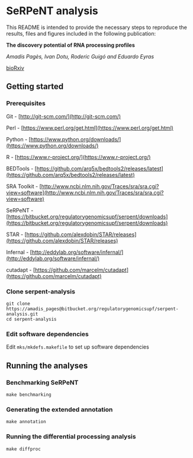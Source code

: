 # SeRPeNT analysis #
This README is intended to provide the necessary steps to reproduce the results, files and figures included in the following publication:

**The discovery potential of RNA processing profiles**

*Amadís Pagès, Ivan Dotu, Roderic Guigó and Eduardo Eyras*

[bioRxiv](http://biorxiv.org/content/early/2016/04/22/049809)

## Getting started

### Prerequisites

Git - [http://git-scm.com/](http://git-scm.com/)

Perl - [https://www.perl.org/get.html](https://www.perl.org/get.html)

Python - [https://www.python.org/downloads/](https://www.python.org/downloads/)

R - [https://www.r-project.org/](https://www.r-project.org/)

BEDTools - [https://github.com/arq5x/bedtools2/releases/latest](https://github.com/arq5x/bedtools2/releases/latest)

SRA Toolkit - [http://www.ncbi.nlm.nih.gov/Traces/sra/sra.cgi?view=software](http://www.ncbi.nlm.nih.gov/Traces/sra/sra.cgi?view=software)

SeRPeNT - [https://bitbucket.org/regulatorygenomicsupf/serpent/downloads](https://bitbucket.org/regulatorygenomicsupf/serpent/downloads)

STAR - [https://github.com/alexdobin/STAR/releases](https://github.com/alexdobin/STAR/releases)

Infernal - [http://eddylab.org/software/infernal/](http://eddylab.org/software/infernal/)

cutadapt - [https://github.com/marcelm/cutadapt](https://github.com/marcelm/cutadapt)

### Clone serpent-analysis

```
git clone https://amadis_pages@bitbucket.org/regulatorygenomicsupf/serpent-analysis.git
cd serpent-analysis
```

### Edit software dependencies

Edit ```mks/mkdefs.makefile``` to set up software dependencies

## Running the analyses

### Benchmarking SeRPeNT

```
make benchmarking
```

### Generating the extended annotation

```
make annotation
```

### Running the differential processing analysis

```
make diffproc
```